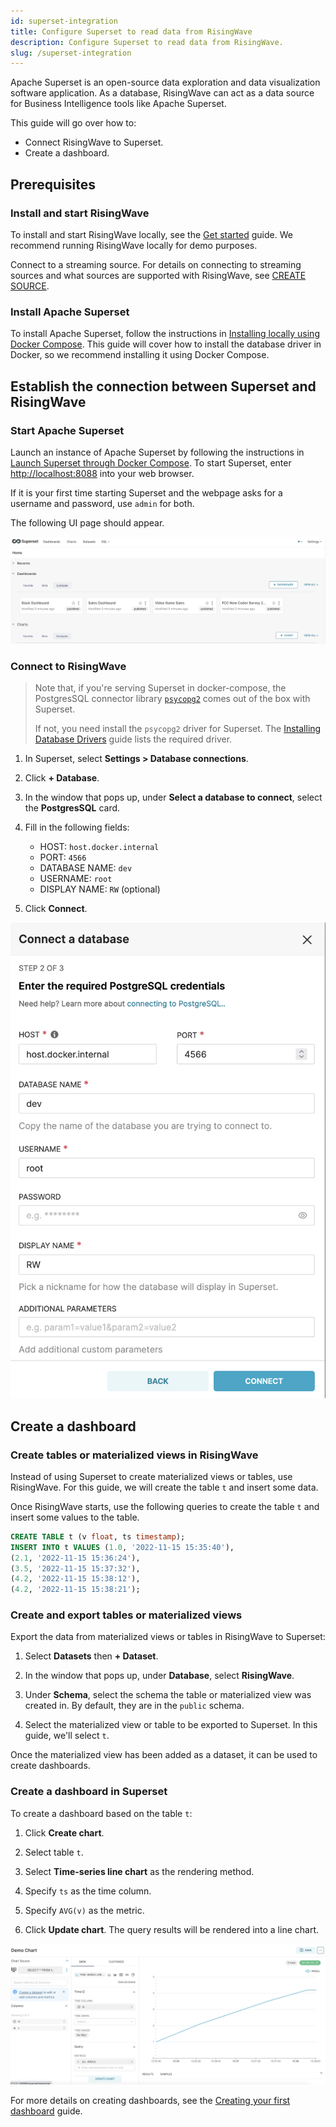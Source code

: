 ```yaml
---
id: superset-integration
title: Configure Superset to read data from RisingWave
description: Configure Superset to read data from RisingWave.
slug: /superset-integration
---
```

<head>
  <link rel="canonical" href="https://docs.risingwave.com/docs/current/superset-integration/" />
</head>

Apache Superset is an open-source data exploration and data visualization software application. As a database, RisingWave can act as a data source for Business Intelligence tools like Apache Superset.

This guide will go over how to:

* Connect RisingWave to Superset.
* Create a dashboard.

## Prerequisites

### Install and start RisingWave

To install and start RisingWave locally, see the [Get started](/get-started.md) guide. We recommend running RisingWave locally for demo purposes.

Connect to a streaming source. For details on connecting to streaming sources and what sources are supported with RisingWave, see [CREATE SOURCE](/sql/commands/sql-create-source.md).

### Install Apache Superset

To install Apache Superset, follow the instructions in [Installing locally using Docker Compose](https://superset.apache.org/docs/installation/installing-superset-using-docker-compose#installing-superset-locally-using-docker-compose). This guide will cover how to install the database driver in Docker, so we recommend installing it using Docker Compose.

## Establish the connection between Superset and RisingWave

### Start Apache Superset

Launch an instance of Apache Superset by following the instructions in [Launch Superset through Docker Compose](https://superset.apache.org/docs/installation/installing-superset-using-docker-compose#3-launch-superset-through-docker-compose). To start Superset, enter <http://localhost:8088> into your web browser.

If it is your first time starting Superset and the webpage asks for a username and password, use `admin` for both.

The following UI page should appear.

![Superset UI](../images/supersetui.png)

### Connect to RisingWave

> Note that, if you're serving Superset in docker-compose,
> the PostgresSQL connector library [`psycopg2`](https://www.psycopg.org/docs/) comes out of the box with Superset.
>
> If not, you need install the `psycopg2` driver for Superset.
> The [Installing Database Drivers](https://superset.apache.org/docs/databases/installing-database-drivers) guide lists the required driver.

1. In Superset, select **Settings > Database connections**.

2. Click **+ Database**.

3. In the window that pops up, under **Select a database to connect**, select the **PostgresSQL** card.

4. Fill in the following fields:
    - HOST: `host.docker.internal`
    - PORT: `4566`
    - DATABASE NAME: `dev`
    - USERNAME: `root`
    - DISPLAY NAME: `RW` (optional)

5. Click **Connect**.

  ![Add database in Superset](../images/supersetdb.png)

## Create a dashboard

### Create tables or materialized views in RisingWave

Instead of using Superset to create materialized views or tables, use RisingWave. For this guide, we will create the table `t` and insert some data.

Once RisingWave starts, use the following queries to create the table `t` and insert some values to the table.

```sql
CREATE TABLE t (v float, ts timestamp);
INSERT INTO t VALUES (1.0, '2022-11-15 15:35:40'),
(2.1, '2022-11-15 15:36:24'),
(3.5, '2022-11-15 15:37:32'),
(4.2, '2022-11-15 15:38:12'),
(4.2, '2022-11-15 15:38:21');
```

### Create and export tables or materialized views

Export the data from materialized views or tables in RisingWave to Superset:

1. Select **Datasets** then **+ Dataset**.

2. In the window that pops up, under **Database**, select **RisingWave**.

3. Under **Schema**, select the schema the table or materialized view was created in. By default, they are in the `public` schema.

4. Select the materialized view or table to be exported to Superset. In this guide, we'll select `t`.

Once the materialized view has been added as a dataset, it can be used to create dashboards.

### Create a dashboard in Superset

To create a dashboard based on the table `t`:

1. Click **Create chart**.

2. Select table `t`.

3. Select **Time-series line chart** as the rendering method.

4. Specify `ts` as the time column.

5. Specify `AVG(v)` as the metric.

6. Click **Update chart**. The query results will be rendered into a line chart.

![Create a dashboard in Superset](../images/superset-dashboard.png)

For more details on creating dashboards, see the [Creating your first dashboard](https://superset.apache.org/docs/creating-charts-dashboards/creating-your-first-dashboard#creating-charts-in-explore-view) guide.

